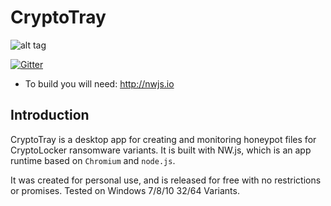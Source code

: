# CryptoTray

![alt tag](http://i.imgur.com/DsI8xSi.gif)

[![Gitter](https://badges.gitter.im/Join%20Chat.svg)](https://gitter.im/benmcnelly/CryptoTray?utm_source=badge&utm_medium=badge&utm_campaign=pr-badge)


* To build you will need: http://nwjs.io  

## Introduction

CryptoTray is a desktop app for creating and monitoring honeypot files for CryptoLocker ransomware variants. It is built with NW.js, which is an app runtime based on `Chromium` and `node.js`.

It was created for personal use, and is released for free with no restrictions or promises. Tested on Windows 7/8/10 32/64 Variants.
